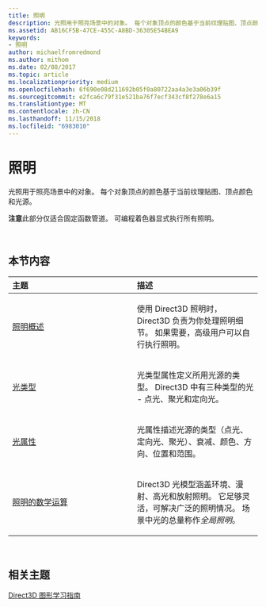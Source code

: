 ```yaml
---
title: 照明
description: 光照用于照亮场景中的对象。 每个对象顶点的颜色基于当前纹理贴图、顶点颜色和光源。
ms.assetid: AB16CF5B-47CE-455C-A8BD-36305E54BEA9
keywords:
- 照明
author: michaelfromredmond
ms.author: mithom
ms.date: 02/08/2017
ms.topic: article
ms.localizationpriority: medium
ms.openlocfilehash: 6f690e08d211692b05f0a80722aa4a3e3a06b39f
ms.sourcegitcommit: e2fca6c79f31e521ba76f7ecf343cf8f278e6a15
ms.translationtype: MT
ms.contentlocale: zh-CN
ms.lasthandoff: 11/15/2018
ms.locfileid: "6983010"
---
```

# <a name="lighting"></a>照明


光照用于照亮场景中的对象。 每个对象顶点的颜色基于当前纹理贴图、顶点颜色和光源。

**注意**此部分仅适合固定函数管道。 可编程着色器显式执行所有照明。

 

## <a name="span-idin-this-sectionspanin-this-section"></a><span id="in-this-section"></span>本节内容


<table>
<colgroup>
<col width="50%" />
<col width="50%" />
</colgroup>
<thead>
<tr class="header">
<th align="left">主题</th>
<th align="left">描述</th>
</tr>
</thead>
<tbody>
<tr class="odd">
<td align="left"><p><a href="lighting-overview.md">照明概述</a></p></td>
<td align="left"><p>使用 Direct3D 照明时，Direct3D 负责为你处理照明细节。 如果需要，高级用户可以自行执行照明。</p></td>
</tr>
<tr class="even">
<td align="left"><p><a href="light-types.md">光类型</a></p></td>
<td align="left"><p>光类型属性定义所用光源的类型。 Direct3D 中有三种类型的光 - 点光、聚光和定向光。</p></td>
</tr>
<tr class="odd">
<td align="left"><p><a href="light-properties.md">光属性</a></p></td>
<td align="left"><p>光属性描述光源的类型（点光、定向光、聚光）、衰减、颜色、方向、位置和范围。</p></td>
</tr>
<tr class="even">
<td align="left"><p><a href="mathematics-of-lighting.md">照明的数学运算</a></p></td>
<td align="left"><p>Direct3D 光模型涵盖环境、漫射、高光和放射照明。 它足够灵活，可解决广泛的照明情况。 场景中光的总量称作<em>全局照明</em>。</p></td>
</tr>
</tbody>
</table>

 

## <a name="span-idrelated-topicsspanrelated-topics"></a><span id="related-topics"></span>相关主题


[Direct3D 图形学习指南](index.md)

 

 




